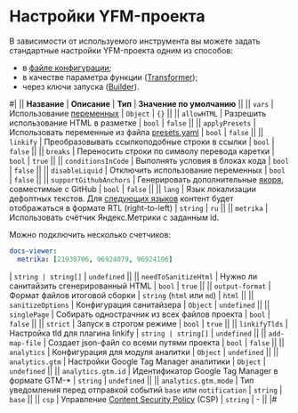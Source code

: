 # Настройки YFM-проекта

В зависимости от используемого инструмента вы можете задать стандартные настройки YFM-проекта одним из способов:
* в [файле конфигурации](./project/config.md);
* в качестве параметра функции ([Transformer](./tools/transform/settings.md));
* через ключи запуска ([Builder](./tools/docs/settings.md)).

#| 
|| **Название** | **Описание** | **Тип** | **Значение по умолчанию** ||
|| `vars` | Использование [переменных](./syntax/vars.md) | `Object` | `{}` ||
|| `allowHTML` | Разрешить использование HTML в разметке | `bool` | `false` ||
|| `applyPresets` | Использовать переменные из файла [presets.yaml](./project/presets.md) | `bool` | `false` || 
|| `linkify` | Преобразовывать ссылкоподобные строки в ссылки  | `bool` | `false` ||
|| `breaks` | Переносить строки по символу перевода каретки | `bool` | `true` ||
|| `conditionsInCode` | Выполнять условия в блоках кода | `bool` | `false` ||
|| `disableLiquid` | Отключить использование переменных | `bool` | `false` ||
|| `supportGithubAnchors` | Генерировать дополнительные [якоря](./syntax/base.md#headers), совместимые с GitHub | `bool` | `false` ||
|| `lang` | Язык локализации дефолтных текстов. 
Для [следующих языков](https://github.com/diplodoc-platform/client/blob/34a5139620874627cfdebe9be74902cf9d3961b1/src/constants.ts#L15) контент будет отображаться в формате RTL (right-to-left) | `string` | `ru` ||
||
`metrika`
|
Использовать счётчик Яндекс.Метрики с заданным id.

Можно подключить несколько счетчиков:

```yaml
docs-viewer:
  metrika: [21930706, 96924079, 96924106]
```
|
`string | string[]`
|
`undefined`
||
|| `needToSanitizeHtml` | Нужно ли санитайзить сгенерированный HTML | `bool` | `true` ||
|| `output-format` | Формат файлов итоговой сборки | `string` (`html` или `md`) | `html` ||
|| `sanitizeOptions` | Конфигурация санитайзера | `Object` | `undefined` ||
|| `singlePage` | Собирать однострачник из всех файлов проекта | `bool` | `false` ||
|| `strict` | Запуск в строгом режиме | `bool` | `true` ||
|| `linkifyTlds` | Настройка tld для плагина linkify | `string | string[]` | `undefined` ||
|| `add-map-file` | Создает json-файл со всеми путями проекта | `bool` | `false` ||
|| `analytics` | Конфигурация для модуля аналитки | `Object` | `undefined` ||
|| `analytics.gtm` | Настройки Google Tag Manager аналитики | `Object` | `undefined` ||
|| `analytics.gtm.id` | Идентификатор Google Tag Manager в формате GTM-* | `string` | `undefined` ||
|| `analytics.gtm.mode` | Тип уведомления перед отправкой событий `base` или `notification` | `string` | `base` ||
|| `csp` | Управление [Content Security Policy](./guides/csp.md) (CSP) | `string` | - ||
|#
